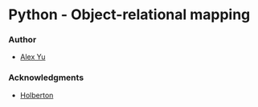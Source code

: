 # Python - Object-relational mapping

### Author
- [Alex Yu](https://github.com/AlexYu01)
### Acknowledgments
- [Holberton](https://www.holbertonschool.com/)
